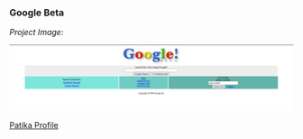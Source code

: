 ### Google Beta

*Project Image:*

![Project Image](images/project.png)

<a href="https://app.patika.dev/emreeldemirx">Patika Profile</a>